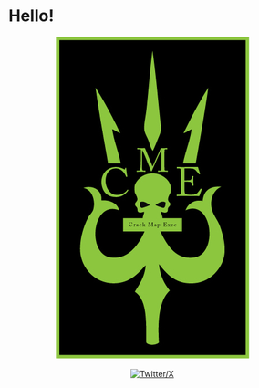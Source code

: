 # Hello!

<a href="https://github.com/byt3n33dl3/"><p align="center">
<img src="/domain/cme.jpg">
</p></a>

<p align="center">
  <a href="https://twitter.com/byt3n33dl3"><img alt="Twitter/X" src="https://img.shields.io/twitter/follow/byt3n33dl3">
</p>
